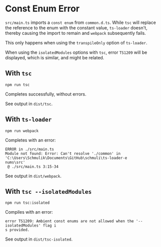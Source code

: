 # Const Enum Error

`src/main.ts` imports a `const enum` from `common.d.ts`. While `tsc` will replace the reference to the enum with the constant value, `ts-loader` doesn't, thereby causing the import to remain and `webpack` subsequently fails.

This only happens when using the `transpileOnly` option of `ts-loader`.

When using the `isolatedModules` options with `tsc`, error `TS1209` will be displayed, which is similar, and might be related.

## With `tsc`

```
npm run tsc
```

Completes successfully, without errors.

See output in `dist/tsc`.

## With `ts-loader`

```
npm run webpack
```

Completes with an error:

```
ERROR in ./src/main.ts
Module not found: Error: Can't resolve './common' in 'C:\Users\Schmulik\Documents\GitHub\schmuli\ts-loader-e
nums\src'
 @ ./src/main.ts 3:15-34
```

See output in `dist/webpack`.

## With `tsc --isolatedModules`

```
npm run tsc:isolated
```

Compiles with an error:

```
error TS1209: Ambient const enums are not allowed when the '--isolatedModules' flag i
s provided.
```

See output in `dist/tsc-isolated`.
